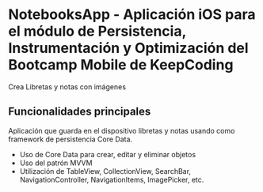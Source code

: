 # NotebooksApp - Aplicación iOS para el módulo de Persistencia, Instrumentación y Optimización del Bootcamp Mobile de KeepCoding
Crea Libretas y notas con imágenes

## Funcionalidades principales

Aplicación que guarda en el dispositivo libretas y notas usando como framework de persistencia Core Data.

- Uso de Core Data para crear, editar y eliminar objetos
- Uso del patrón MVVM
- Utilización de TableView, CollectionView, SearchBar, NavigationController, NavigationItems, ImagePicker, etc.




